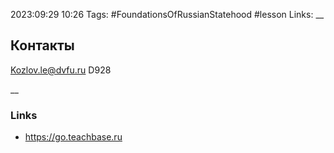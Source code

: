 2023:09:29 10:26
Tags: #FoundationsOfRussianStatehood #lesson 
Links: 
__
## Контакты
[Kozlov.le@dvfu.ru](mailto:Kozlov.le@dvfu.ru)
D928

__
### Links
- https://go.teachbase.ru
